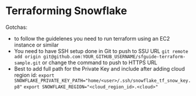 # Terraforming Snowflake

Gotchas:

- to follow the guidelenes you need to run terraform using an EC2 instance or similar
- You need to have SSH setup done in Git to push to SSU URL `git remote add origin git@github.com:YOUR_GITHUB_USERNAME/sfguide-terraform-sample.git` or change the command to push to HTTPS URL
- Best to add full path for the Private Key and include <cloud> after adding cloud region id:
`export SNOWFLAKE_PRIVATE_KEY_PATH="home/<user>/.ssh/snowflake_tf_snow_key.p8"`
`export SNOWFLAKE_REGION="<cloud_region_id>.<cloud>"`
